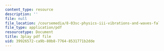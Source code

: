 ```yaml
---
content_type: resource
description: ''
file: null
file_location: /coursemedia/8-03sc-physics-iii-vibrations-and-waves-fall-2016/39926572ca9b80b877648531771b2dde_SnNmbVH5DAM.pdf
file_type: application/pdf
resourcetype: Document
title: 3play pdf file
uid: 39926572-ca9b-80b8-7764-8531771b2dde
---
```

